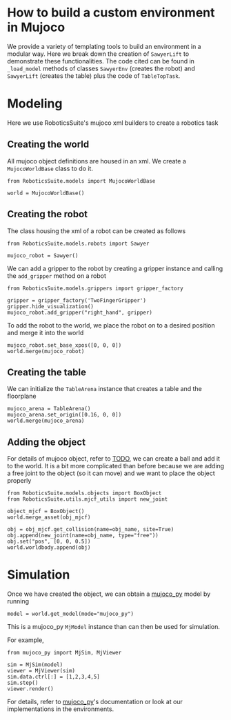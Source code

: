 # How to build a custom environment in Mujoco
We provide a variety of templating tools to build an environment in a modular way. Here we break down the creation of `SawyerLift` to demonstrate these functionalities. The code cited can be found in `_load_model` methods of classes `SawyerEnv` (creates the robot) and `SawyerLift` (creates the table) plus the code of `TableTopTask`.

# Modeling
Here we use RoboticsSuite's mujoco xml builders to create a robotics task
## Creating the world
All mujoco object definitions are housed in an xml. We create a `MujocoWorldBase` class to do it.
```
from RoboticsSuite.models import MujocoWorldBase

world = MujocoWorldBase()
```

## Creating the robot
The class housing the xml of a robot can be created as follows
```
from RoboticsSuite.models.robots import Sawyer

mujoco_robot = Sawyer()
```

We can add a gripper to the robot by creating a gripper instance and calling the `add_gripper` method on a robot
```
from RoboticsSuite.models.grippers import gripper_factory

gripper = gripper_factory('TwoFingerGripper')
gripper.hide_visualization()
mujoco_robot.add_gripper("right_hand", gripper)
```

To add the robot to the world, we place the robot on to a desired position and merge it into the world
```
mujoco_robot.set_base_xpos([0, 0, 0])
world.merge(mujoco_robot)
```

## Creating the table
We can initialize the `TableArena` instance that creates a table and the floorplane
```
mujoco_arena = TableArena()
mujoco_arena.set_origin([0.16, 0, 0])
world.merge(mujoco_arena)
```

## Adding the object
For details of mujoco object, refer to [TODO](), we can create a ball and add it to the world. It is a bit more complicated than before because we are adding a free joint to the object (so it can move) and we want to place the object properly
```
from RoboticsSuite.models.objects import BoxObject
from RoboticsSuite.utils.mjcf_utils import new_joint

object_mjcf = BoxObject()
world.merge_asset(obj_mjcf)

obj = obj_mjcf.get_collision(name=obj_name, site=True)
obj.append(new_joint(name=obj_name, type="free"))
obj.set("pos", [0, 0, 0.5])
world.worldbody.append(obj)
```

# Simulation
Once we have created the object, we can obtain a [mujoco_py](https://github.com/openai/mujoco-py) model by running
```
model = world.get_model(mode="mujoco_py")
```
This is a mujoco_py `MjModel` instance than can then be used for simulation.

For example, 
```
from mujoco_py import MjSim, MjViewer

sim = MjSim(model)
viewer = MjViewer(sim)
sim.data.ctrl[:] = [1,2,3,4,5]
sim.step()
viewer.render()
```

For details, refer to [mujoco_py](https://github.com/openai/mujoco-py)'s documentation or look at our implementations in the environments.
